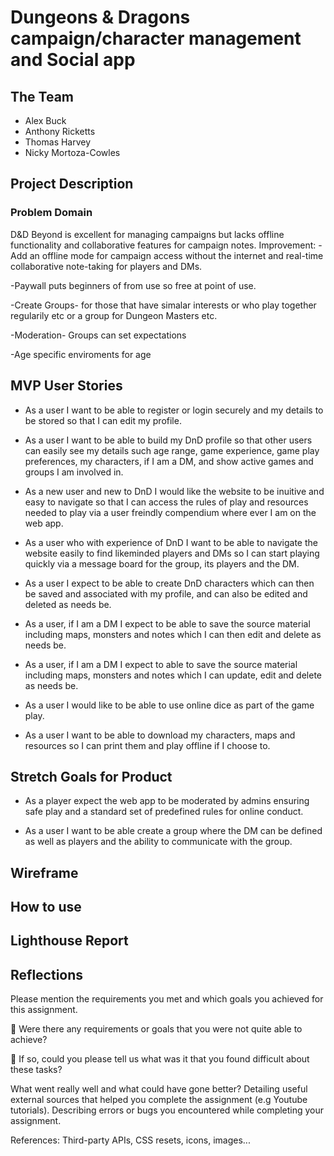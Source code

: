 # Dungeons & Dragons campaign/character management and Social app

## The Team

- Alex Buck
- Anthony Ricketts
- Thomas Harvey
- Nicky Mortoza-Cowles

## Project Description

### Problem Domain

D&D Beyond is excellent for managing campaigns but lacks offline functionality and collaborative features for campaign notes.
Improvement:
-Add an offline mode for campaign access without the internet and real-time collaborative note-taking for players and DMs.

-Paywall puts beginners of from use so free at point of use.

-Create Groups- for those that have simalar interests or who play together regularily etc or a group for Dungeon Masters etc.

-Moderation- Groups can set expectations

-Age specific enviroments for age

## MVP User Stories

- As a user I want to be able to register or login securely and my details to be stored so that I can edit my profile.

- As a user I want to be able to build my DnD profile so that other users can easily see my details such age range, game experience, game play preferences, my characters, if I am a DM, and show active games and groups I am involved in.

- As a new user and new to DnD I would like the website to be inuitive and easy to navigate so that I can access the rules of play and resources needed to play via a user freindly compendium where ever I am on the web app.

- As a user who with experience of DnD I want to be able to navigate the website easily to find likeminded players and DMs so I can start playing quickly via a message board for the group, its players and the DM.

- As a user I expect to be able to create DnD characters which can then be saved and associated with my profile, and can also be edited and deleted as needs be.

- As a user, if I am a DM I expect to be able to save the source material including maps, monsters and notes which I can then edit and delete as needs be.

- As a user, if I am a DM I expect to able to save the source material including maps, monsters and notes which I can update, edit and delete as needs be.

- As a user I would like to be able to use online dice as part of the game play.

- As a user I want to be able to download my characters, maps and resources so I can print them and play offline if I choose to.

## Stretch Goals for Product

- As a player expect the web app to be moderated by admins ensuring safe play and a standard set of predefined rules for online conduct.

- As a user I want to be able create a group where the DM can be defined as well as players and the ability to communicate with the group.

## Wireframe

## How to use

## Lighthouse Report

## Reflections

Please mention the requirements you met and which goals you achieved for this assignment.

🎯 Were there any requirements or goals that you were not quite able to achieve?

🎯 If so, could you please tell us what was it that you found difficult about these tasks?

What went really well and what could have gone better?
Detailing useful external sources that helped you complete the assignment (e.g Youtube tutorials).
Describing errors or bugs you encountered while completing your assignment.

References:
Third-party APIs, CSS resets, icons, images...
